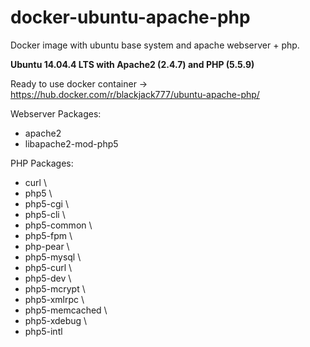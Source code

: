 # docker-ubuntu-apache-php
Docker image with ubuntu base system and apache webserver + php.

**Ubuntu 14.04.4 LTS with Apache2 (2.4.7) and PHP (5.5.9)**

Ready to use docker container -> https://hub.docker.com/r/blackjack777/ubuntu-apache-php/

Webserver Packages:
* apache2
* libapache2-mod-php5

PHP Packages:
* curl \
* php5 \
* php5-cgi \
* php5-cli \
* php5-common \
* php5-fpm \
* php-pear \
* php5-mysql \
* php5-curl \
* php5-dev \
* php5-mcrypt \
* php5-xmlrpc \
* php5-memcached \
* php5-xdebug \ 
* php5-intl